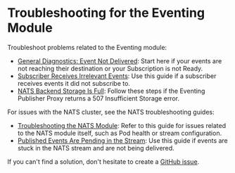 # Troubleshooting for the Eventing Module

Troubleshoot problems related to the Eventing module:

- [General Diagnostics: Event Not Delivered](evnt-01-eventing-troubleshooting.md): Start here if your events are not reaching their destination or your Subscription is not Ready.
- [Subscriber Receives Irrelevant Events](evnt-02-subscriber-irrelevant-events.md): Use this guide if a subscriber receives events it did not subscribe to.
- [NATS Backend Storage Is Full](evnt-03-free-jetstream-storage.md): Follow these steps if the Eventing Publisher Proxy returns a 507 Insufficient Storage error.

For issues with the NATS cluster, see the NATS troubleshooting guides:

- [Troubleshooting the NATS Module](https://kyma-project.io/#/nats-manager/user/troubleshooting/README.md): Refer to this guide for issues related to the NATS module itself, such as Pod health or stream configuration.
- [Published Events Are Pending in the Stream](https://github.com/kyma-project/nats-manager/blob/main/docs/user/troubleshooting/03-10-fix-pending-events.md): Use this guide if events are stuck in the NATS stream and are not being delivered.


If you can't find a solution, don't hesitate to create a [GitHub issue](https://github.com/kyma-project/eventing-manager/issues/new/choose).
